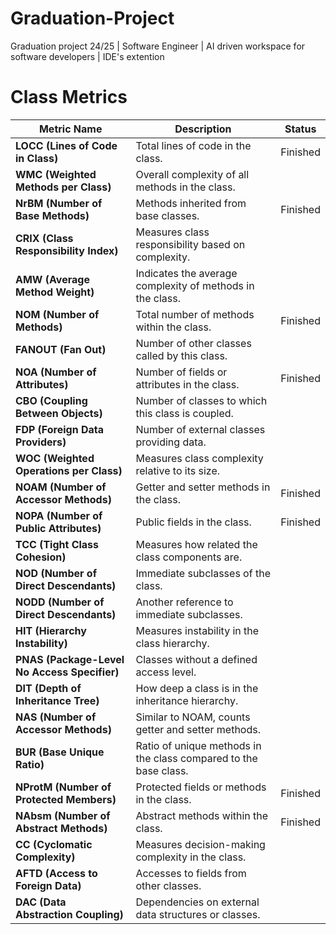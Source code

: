 # Graduation-Project
Graduation project 24/25 | Software Engineer | AI driven workspace for software developers | IDE's extention


# Class Metrics

| Metric Name               | Description                                                              | Status  |
|---------------------------|--------------------------------------------------------------------------|---------|
| **LOCC (Lines of Code in Class)** | Total lines of code in the class.                                     | Finished|
| **WMC (Weighted Methods per Class)** | Overall complexity of all methods in the class.                      |         |
| **NrBM (Number of Base Methods)** | Methods inherited from base classes.                                  | Finished|
| **CRIX (Class Responsibility Index)** | Measures class responsibility based on complexity.                 |         |
| **AMW (Average Method Weight)** | Indicates the average complexity of methods in the class.             |         |
| **NOM (Number of Methods)** | Total number of methods within the class.                               | Finished|
| **FANOUT (Fan Out)**       | Number of other classes called by this class.                           |         |
| **NOA (Number of Attributes)** | Number of fields or attributes in the class.                          | Finished|
| **CBO (Coupling Between Objects)** | Number of classes to which this class is coupled.                   |         |
| **FDP (Foreign Data Providers)** | Number of external classes providing data.                           |         |
| **WOC (Weighted Operations per Class)** | Measures class complexity relative to its size.                   |         |
| **NOAM (Number of Accessor Methods)** | Getter and setter methods in the class.                           | Finished|
| **NOPA (Number of Public Attributes)** | Public fields in the class.                                         | Finished|
| **TCC (Tight Class Cohesion)** | Measures how related the class components are.                       |         |
| **NOD (Number of Direct Descendants)** | Immediate subclasses of the class.                               |         |
| **NODD (Number of Direct Descendants)** | Another reference to immediate subclasses.                        |         |
| **HIT (Hierarchy Instability)** | Measures instability in the class hierarchy.                         |         |
| **PNAS (Package-Level No Access Specifier)** | Classes without a defined access level.                          |         |
| **DIT (Depth of Inheritance Tree)** | How deep a class is in the inheritance hierarchy.                 |         |
| **NAS (Number of Accessor Methods)** | Similar to NOAM, counts getter and setter methods.                 |         |
| **BUR (Base Unique Ratio)** | Ratio of unique methods in the class compared to the base class.      |         |
| **NProtM (Number of Protected Members)** | Protected fields or methods in the class.                        | Finished|
| **NAbsm (Number of Abstract Methods)** | Abstract methods within the class.                               | Finished|
| **CC (Cyclomatic Complexity)** | Measures decision-making complexity in the class.                    |         |
| **AFTD (Access to Foreign Data)** | Accesses to fields from other classes.                             |         |
| **DAC (Data Abstraction Coupling)** | Dependencies on external data structures or classes.              |         |
